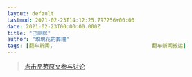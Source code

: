 ```yaml
---
layout: default
Lastmod: 2021-02-23T14:12:25.797256+00:00
date: 2021-02-23T00:00:00.000Z
title: "已删除"
author: "玫瑰花的葬禮"
tags: [翻车新闻,								翻车新闻搬运]
---
```








> [点击品葱原文参与讨论](https://pincong.rocks/article/29833)

